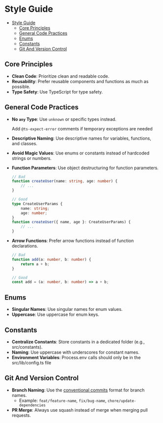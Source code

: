 # Style Guide

- [Style Guide](#style-guide)
  - [Core Principles](#core-principles)
  - [General Code Practices](#general-code-practices)
  - [Enums](#enums)
  - [Constants](#constants)
  - [Git And Version Control](#git-and-version-control)

## Core Principles

- **Clean Code**: Prioritize clean and readable code.
- **Reusability**: Prefer reusable components and functions as much as possible.
- **Type Safety**: Use TypeScript for type safety.

## General Code Practices

- **No `any` Type**: Use `unknown` or specific types instead.

  Add `@ts-expect-error` comments if temporary exceptions are needed

- **Descriptive Naming**: Use descriptive names for variables, functions, and classes.
- **Avoid Magic Values**: Use enums or constants instead of hardcoded strings or numbers.
- **Function Parameters**: Use object destructuring for function parameters.

  ```typescript
  // Bad
  function createUser(name: string, age: number) {
      // ...
  }

  // Good
  type CreateUserParams {
      name: string;
      age: number;
  }
  function createUser({ name, age }: CreateUserParams) {
      // ...
  }
  ```

- **Arrow Functions**: Prefer arrow functions instead of function declarations.

  ```typescript
  // Bad
  function add(a: number, b: number) {
      return a + b;
  }

  // Good
  const add = (a: number, b: number) => a + b;
  ```

## Enums

- **Singular Names**: Use singular names for enum values.
- **Uppercase**: Use uppercase for enum keys.

## Constants

- **Centralize Constants**: Store constants in a dedicated folder (e.g., src/constants).
- **Naming**: Use uppercase with underscores for constant names.
- **Environment Variables**: Process.env calls should only be in the src/lib/config.ts file

## Git And Version Control

- **Branch Naming**: Use the [conventional commits](https://www.conventionalcommits.org/en/v1.0.0/) format for branch names.
  - Example: `feat/feature-name`, `fix/bug-name`, `chore/update-dependencies`
- **PR Merge**: Always use squash instead of merge when merging pull requests.
